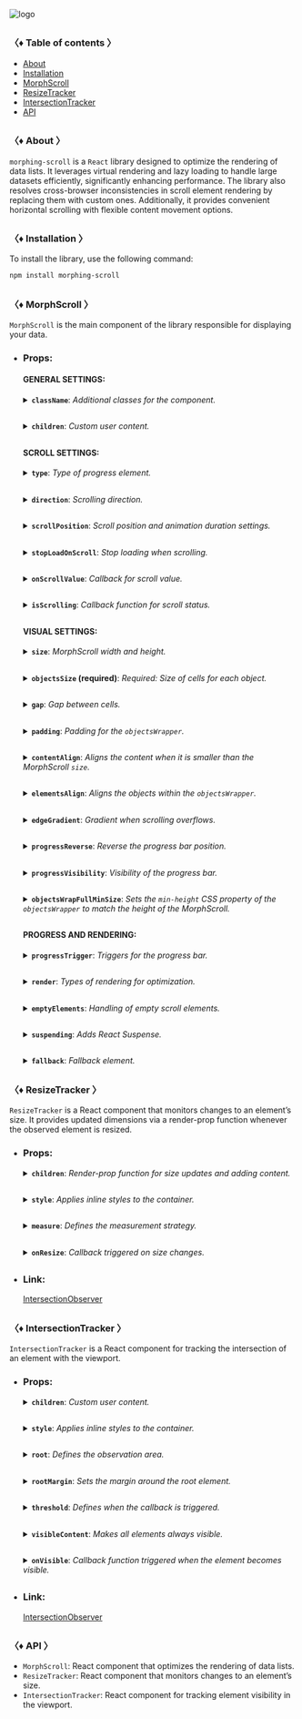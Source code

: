 ![logo](https://drive.google.com/uc?export=view&id=1mpb5TAElX3Xla4sGFISp4bQMu0zuNJaa "logo")

<h2></h2>

### 〈♦ Table of contents 〉

- [About](#-about-)
- [Installation](#-installation-)
- [MorphScroll](#-morphscroll-)
- [ResizeTracker](#-resizetracker-)
- [IntersectionTracker](#-intersectiontracker-)
- [API](#-api-)

<h2></h2>

### 〈♦ About 〉

`morphing-scroll` is a `React` library designed to optimize the rendering of data lists. It leverages virtual rendering and lazy loading to handle large datasets efficiently, significantly enhancing performance. The library also resolves cross-browser inconsistencies in scroll element rendering by replacing them with custom ones. Additionally, it provides convenient horizontal scrolling with flexible content movement options.

<h2></h2>

### 〈♦ Installation 〉

To install the library, use the following command:

```bash
npm install morphing-scroll
```

<h2></h2>

### 〈♦ MorphScroll 〉

`MorphScroll` is the main component of the library responsible for displaying your data.

- ### Props:

  <div>

  #### GENERAL SETTINGS:

    <details>
      <summary><strong><code>className</code></strong>: <em>Additional classes for the component.</em></summary><br />
      <ul>
        <strong>Type:</strong> string<br />
        <br />
        <strong>Description:</strong> <em><br />
        This parameter allows you to apply custom CSS classes to the <code>MorphScroll</code> component, enabling further customization and styling to fit your design needs.</em><br />
        <br />
        <strong>Example:</strong>

        ```tsx
        <MorphScroll
          {...props}
          className="your-class"
        >
          {children}
        </MorphScroll>
        ```

    </ul></details>

    <h2></h2>

    <details>
      <summary><strong><code>children</code></strong>: <em>Custom user content.</em></summary><br />
      <ul>
        <strong>Type:</strong> React.ReactNode<br />
        <br />
        <strong>Description:</strong> <em><br />
        This is where you can pass your list elements.<br />
        Make sure to provide unique keys for each list item, as per React's rules. The <code>MorphScroll</code> component ensures that the cells it generates will use the same keys as your list items, allowing it to render the correct cells for the current list.<br />
        Additionally, <code>MorphScroll</code> handles a passed <code>null</code> value the same way as <code>undefined</code>, rendering nothing in both cases.</em><br />
        <br />
        <strong>Example:</strong>

        ```tsx
        <MorphScroll {...props} >
          {children}
        </MorphScroll>
        ```

    </ul></details>

    <h2></h2>

  #### SCROLL SETTINGS:

    <details>
      <summary><strong><code>type</code></strong>: <em>Type of progress element.</em></summary><br />
      <ul>
        <strong>Type:</strong> "scroll" | "slider"<br />
        <br />
        <strong>Default:</strong> "scroll"<br />
        <br />
        <strong>Description:</strong> <em><br />
        This parameter defines how the provided <code>progressElement</code> behaves within <code>progressTrigger</code> and how you interact with it.<br />
        With the default <code>type="scroll"</code>, it functions as a typical scrollbar. However, with <code>type="slider"</code>, it displays distinct elements indicating the number of full scroll steps within the list.<br />
        For More details, refer to <code>progressTrigger/progressElement</code>.</em><br />
        <br />
        <strong>Example:</strong>

        ```tsx
        <MorphScroll
          {...props}
          type="slider"
        >
          {children}
        </MorphScroll>
        ```

    </ul></details>

    <h2></h2>

    <details>
      <summary><strong><code>direction</code></strong>: <em>Scrolling direction.</em></summary><br />
      <ul>
        <strong>Type:</strong> "x" | "y" | "hybridX" | "hybridY"<br />
        <br />
        <strong>Default:</strong> "y"<br />
        <br />
        <strong>Description:</strong> <em><br />
        This parameter changes the scroll or slider type direction based on the provided value.<br />
        You can set it to horizontal, vertical, or hybrid positions to customize the component according to your needs.<br />
        <br />
        <strong>Note:</strong><br />
        The different between "hybridX" and "hybridY" is how the <code>crossCount</code> parameter affects them, limiting the number of either rows (hybridX) or columns (hybridY).</em><br />
        <br />
        <strong>Example:</strong>

        ```tsx
        <MorphScroll
          {...props}
          direction="x"
        >
          {children}
        </MorphScroll>
        ```

    </ul></details>

    <h2></h2>

    <details>
      <summary><strong><code>scrollPosition</code></strong>: <em>Scroll position and animation duration settings.</em></summary><br />
      <ul>
        <strong>Type:</strong> {<br />
            value: number | "end" | (number | "end")[];<br />
            duration?: number;<br />
            updater?: boolean;<br />
        }<br />
        <br />
        <strong>Default:</strong> { duration: 200; updater: false }<br />
        <br />
        <strong>Description:</strong> <em><br />
        This parameter allows you to set custom scroll values.<br />
        <br />
        <code>value</code>:<br />
        Number - Sets the scroll position to a specific value.<br />
        "end" - This option scrolls to the bottom of the list upon loading, which is useful for scenarios like chat message lists. When new elements are appended to the list, the scroll position will update automatically. However, to prevent unwanted scrolling when adding elements to the beginning of the list, this property will not trigger.<br />
        <br />
        <code>duration</code>:<br />
        This property determines the animation speed for scrolling in ms.<br />
        <br />
        <code>updater</code>:<br />
        This property is a helper for the <code>value</code> property. When setting the same scroll value repeatedly (e.g., clicking a button to scroll to the top), React does not register the update. To force an update, toggle updater within setState, e.g.,<br />
        <code>setScroll((prev) => ({ ...prev, value: 0, updater: !prev.updater }))</code></em><br />
        <br />
        <strong>Example:</strong>

        ```tsx
        <MorphScroll
          {...props}
          scrollPosition={{ value: 100; duration: 100 }}
        >
          {children}
        </MorphScroll>
        ```

    </ul></details>

    <h2></h2>

    <details>
      <summary><strong><code>stopLoadOnScroll</code></strong>: <em>Stop loading when scrolling.</em></summary><br />
      <ul>
        <strong>Type:</strong> boolean<br />
        <br />
        <strong>Default:</strong> false<br />
        <br />
        <strong>Description:</strong> <em><br />
        This parameter helps optimize list performance during scrolling. When set to <code>true</code>, new items will not load while the list is being scrolled and will only load after scrolling stops. This can be particularly useful for lists with a large number of items.</em><br />
        <br />
        <strong>Example:</strong>

        ```tsx
        <MorphScroll
          {...props}
          stopLoadOnScroll
        >
          {children}
        </MorphScroll>
        ```

    </ul></details>

    <h2></h2>

    <details>
      <summary><strong><code>onScrollValue</code></strong>: <em>Callback for scroll value.</em></summary><br />
      <ul>
        <strong>Type:</strong> (left: number, top: number) => void<br />
        <br />
        <strong>Description:</strong> <em><br />
        This parameter accepts a callback function that is triggered on every scroll event. The callback receives the current scroll position as a number. The return value of the callback can be used to determine custom behavior based on the scroll value.<br />
        <br />
        ✦ Note:<br />
        `left` can be used for x direction, `top` for y direction and both for hybrid directions.</em><br />
        <br />
        <strong>Example:</strong>

        ```tsx
        <MorphScroll
          {...props}
          onScrollValue={
            (left, top) => {
              if (top > 100)
                console.log("Scroll position:", left, top);
            },
          }
        >
          {children}
        </MorphScroll>
        ```

    </ul></details>
      
    <h2></h2>

    <details>
      <summary><strong><code>isScrolling</code></strong>: <em>Callback function for scroll status.</em></summary><br />
      <ul>
        <strong>Type:</strong> (motion: boolean) => void<br />
        <br />
        <strong>Description:</strong> <em><br />
        This parameter accepts a callback function that is triggered whenever the scroll status changes. The callback receives a boolean value, where <code>true</code> indicates that scrolling is in progress, and <code>false</code> indicates that scrolling has stopped. This can be useful for triggering additional actions, such as pausing animations or loading indicators based on the scroll state.</em><br />
        <br />
        <strong>Example:</strong>

        ```tsx
        <MorphScroll
          {...props}
          isScrolling={(motion) => {
            console.log(motion ? "Scrolling..." : "Scroll stopped.");
          }}
        >
          {children}
        </MorphScroll>
        ```

    </ul></details>

    <h2></h2>

  #### VISUAL SETTINGS:

    <details>
      <summary><strong><code>size</code></strong>: <em>MorphScroll width and height.</em></summary><br />
      <ul>
        <strong>Type:</strong> number[]<br />
        <br />
        <strong>Description:</strong> <em><br />
        This parameter sets the width and height of the <code>MorphScroll</code> component as an array of two numbers. These values help define the visual container for the scrollable area.<br />
        <br />
        If this parameter is not specified, <code>MorphScroll</code> will use the <code>ResizeTracker</code> component to measure the width and height of the area where <code>MorphScroll</code> is added. The dimensions will automatically adjust when the container changes.<br />
        <br />
        ✦ Note:<br />
        <ul>
          <li>The values are specified following the <code>width/height</code> rule in pixels, regardless of the <code>direction</code>.</li>
          <li>See the <code>ResizeTracker</code> section for more details.</li>
        </ul></em><br />
        <br />
        <strong>Example:</strong>

        ```tsx
        <MorphScroll
          {...props}
          size={[100, 400]}
        >
          {children}
        </MorphScroll>
        ```

    </ul></details>

    <h2></h2>

    <details>
      <summary><strong><code>objectsSize</code> (required)</strong>: <em>Required: Size of cells for each object.</em></summary><br />
      <ul>
        <strong>Type:</strong> (number | "none" | "firstChild")[]<br />
        <br />
        <strong>Description:</strong> <em><br />
        This parameter is the only required one. It defines the size of cells for each of your objects. <code>ObjectsSize</code> use an array of values.<br />
        <br />
        If you pass <code>"none"</code>, cells will still be created, but <code>MorphScroll</code> will not calculate their sizes-they will simply wrap your objects. In this case, for example, you won’t be able to use the <code>infiniteScroll</code> feature, as it requires specific cell sizes for absolute positioning.. However, this is not a drawback if you are building something like a chat or a news feed, where the content can have varying heights, and it’s better to load new content as the user approaches the end of the existing list.<br />
        <br />
        If you specify the value <code>"firstChild"</code>, a <code>ResizeTracker</code> wrapper will be created for the first child of your list. This wrapper will calculate the size of the first child, and these dimensions will be applied to all cells in the list.<br />
        <br />
        ✦ Note:<br />
        The numbers are specified following the <code>width/height</code> rule, regardless of the <code>direction</code>.</em><br />
        <br />
        <strong>Example:</strong>

        ```tsx
        <MorphScroll
          {...props}
          objectsSize={[40, 40]}
          // objectsSize={["none", "none"]}
          // objectsSize={["firstChild", "firstChild"]}
        >
          {children}
        </MorphScroll>
        ```

    </ul></details>

    <h2></h2>

    <details>
      <summary><strong><code>gap</code></strong>: <em>Gap between cells.</em></summary><br />
      <ul>
        <strong>Type:</strong> number[] | number<br />
        <br />
        <strong>Description:</strong> <em><br />
        This parameter allows you to set spacing between list items both horizontally and vertically. You can provide a single value, which will apply to both directions, or an array of two numbers to define separate spacing values.<br />
        <br />
        ✦ Note:<br />
        The values are specified following the <code>horizontal/vertical</code> rule in pixels, regardless of the <code>direction</code>.</em><br />
        <br />
        <strong>Example:</strong>

        ```tsx
        <MorphScroll
          {...props}
          gap={10}
          // gap={[10, 10]}
        >
          {children}
        </MorphScroll>
        ```

    </ul></details>

    <h2></h2>

    <details>
      <summary><strong><code>padding</code></strong>: <em>Padding for the <code>objectsWrapper</code>.</em></summary><br />
      <ul>
        <strong>Type:</strong> number[] | number<br />
        <br />
        <strong>Description:</strong> <em><br />
        This parameter defines the spacing between the list items and their wrapper, effectively increasing the width or height of the scrollable area. You can provide a single number, which will apply to all sides, or an array of two or four numbers to specify spacing for specific directions.<br />
        <br />
        ✦ Note:<br />
        <ul>
          <li>
            This parameter accepts either a single number or an array of numbers
            <ul>
              <li>If a two-number array is provided, the values follow the <code>horizontal/vertical</code> rule.</li>
              <li>If a four-number array is provided, the values follow the <code>top/right/bottom/left</code> rule.</li>
            </ul>
          </li>
          <li>All values are in pixels and apply regardless of the <code>direction</code>.</li>
          <li>This is not a CSS property, even though its name might suggest otherwise. It specifically refers to modifying the width and height of the scrollable wrapper, affecting the dimensions of the scrollable area.</li>
        </ul></em><br />
        <br />
        <strong>Example:</strong>

        ```tsx
        <MorphScroll
          {...props}
          padding={10}
          // padding={[10, 10]}
          // padding={[10, 10, 10, 10]}
        >
          {children}
        </MorphScroll>
        ```

    </ul></details>

    <h2></h2>

    <details>
      <summary><strong><code>contentAlign</code></strong>: <em>Aligns the content when it is smaller than the MorphScroll <code>size</code>.</em></summary><br />
      <ul>
        <strong>Type:</strong> [<br />
            "start" | "center" | "end",<br />
            "start" | "center" | "end"<br />
        ]<br />
        <strong>Description:</strong> <em><br />
        This parameter aligns the `objectsWrapper`, which contains all the provided elements, relative to the scroll or the `size`.<br />
        <br />
        ✦ Note:<br />
        <ul>
          <li>Only takes effect when `objectsWrapper` is smaller than the scroll container.
          </li>
          <li>The values are specified following the horizontal/vertical rule, regardless of the direction.
          </li>
        </ul></em><br />
        <br />
        <strong>Example:</strong>

        ```tsx
        <MorphScroll
          {...props}
          contentAlign={["center", "center"]}
        >
          {children}
        </MorphScroll>
        ```

    </ul></details>

    <h2></h2>

    <details>
      <summary><strong><code>elementsAlign</code></strong>: <em>Aligns the objects within the <code>objectsWrapper</code>.</em></summary><br />
      <ul>
        <strong>Type:</strong> "start" | "center" | "end"<br />
        <br />
        <strong>Example:</strong>

        ```tsx
        <MorphScroll
          {...props}
          elementsAlign="center"
        >
          {children}
        </MorphScroll>
        ```

    </ul></details>

    <h2></h2>

    <details>
      <summary><strong><code>edgeGradient</code></strong>: <em>Gradient when scrolling overflows.</em></summary><br />
      <ul>
        <strong>Type:</strong> boolean | { color?: string; size?: number }<br />
        <br />
        <strong>Default:</strong> When using true or color, the default size will be 40<br />
        <br />
        <strong>Description:</strong> <em><br />
        This parameter creates two edge elements responsible for darkening the edges of the scroll when it overflows.<br />
        <br />
        The color property accepts any valid color format. If specified, the library will generate a gradient transitioning from the custom color to transparent. If omitted, the edge elements will have no color, allowing for custom styling via CSS classes.<br />
        <br />
        ✦ Note:<br />
        The size property, measured in pixels, adjusts the dimensions of the edge elements.</em><br />
        <br />
        <strong>Example:</strong>

        ```tsx
        <MorphScroll
          {...props}
          edgeGradient={{ color: "rgba(0, 0, 0, 0.5)" }}
          // edgeGradient={{ color: "rgba(0, 0, 0, 0.5)", size: 20 }}
          // edgeGradient
        >
          {children}
        </MorphScroll>
        ```

    </ul></details>

    <h2></h2>

    <details>
      <summary><strong><code>progressReverse</code></strong>: <em>Reverse the progress bar position.</em></summary><br />
      <ul>
        <strong>Type:</strong> boolean<br />
        <br />
        <strong>Default:</strong> false<br />
        <br />
        <strong>Description:</strong> <em><br />
        This parameter changes the position of the progress bar based on the direction property.<br />
        <ul>
          <li>If <code>direction="x"</code>, the progress bar is on the left by default and moves to the right when <code>progressReverse</code> is enabled.</li>
          <li>If <code>direction="y"</code>, the progress bar is at the top by default and moves to the bottom when <code>progressReverse</code> is enabled.</li>
        </ul></em><br />
        <br />
        <strong>Example:</strong>

        ```tsx
        <MorphScroll
          {...props}
          progressReverse
        >
          {children}
        </MorphScroll>
        ```

    </ul></details>

    <h2></h2>

    <details>
      <summary><strong><code>progressVisibility</code></strong>: <em>Visibility of the progress bar.</em></summary><br />
      <ul>
        <strong>Type:</strong> "visible" | "hover" | "hidden"<br />
        <br />
        <strong>Default:</strong> "visible"<br />
        <br />
        <strong>Description:</strong> <em><br />
        This parameter controls the visibility of the progress bar regardless of the <code>type</code> value.</em><br />
        <br />
        <strong>Example:</strong>

        ```tsx
        <MorphScroll
          {...props}
          progressVisibility="hover"
        >
          {children}
        </MorphScroll>
        ```

    </ul></details>

    <h2></h2>

    <details>
      <summary><strong><code>objectsWrapFullMinSize</code></strong>: <em>Sets the <code>min-height</code> CSS property of the <code>objectsWrapper</code> to match the height of the MorphScroll.</em></summary><br />
      <ul>
        <strong>Type:</strong> boolean<br /><br />
        <strong>Default:</strong> false<br /><br />
        <strong>Description:</strong> <em><br />
        In process of development</em><br />
        <br />
        <strong>Example:</strong>

        ```tsx
        <MorphScroll
          {...props}
          objectsWrapFullMinSize
        >
          {children}
        </MorphScroll>
        ```

    </ul></details>

    <h2></h2>

  #### PROGRESS AND RENDERING:

    <details>
      <summary><strong><code>progressTrigger</code></strong>: <em>Triggers for the progress bar.</em></summary><br />
      <ul>
        <strong>Type:</strong> {<br />
          wheel?: boolean;<br />
          content?: boolean;<br />
          progressElement?: boolean | React.ReactNode;<br />
          arrows?: boolean | { size?: number; element?: React.ReactNode };<br />
        }<br />
        <br />
        <strong>Default:</strong> { wheel: true }<br />
        <br />
        <strong>Description:</strong> <em><br />
        This is one of the most important parameters, allowing you to define how users interact with the progress bar and customize its appearance.<br />
        <br />
        <ul>
          <li>The <code>wheel</code> property determines whether the progress bar responds to mouse wheel scrolling.</li>
          <li>The <code>content</code> property enables interaction by clicking and dragging anywhere within the scrollable content to move it.</li>
          <li>The <code>progressElement</code> property defines whether the progress bar is controlled by a custom element. If your custom scroll element is not ready yet, you can simply pass <code>true</code>, which will display the browser's default scrollbar when <code>type="scroll"</code> is used. Alternatively, if <code>type="slider"</code> is set, a <code>sliderBar</code> element will be created, containing multiple <code>sliderElem</code> elements representing progress. Depending on the position, one of these elements will always have the <code>active</code> class.</li>
          <li>The <code>arrows</code> property allows you to add custom arrows to the progress bar. You can either specify a <code>size</code> for the arrows and provide a custom <code>element</code>.</li>
        </ul></em><br />
        <br />
        <strong>Example:</strong>

        ```tsx
        <MorphScroll
          {...props}
          progressTrigger={{
            wheel: true,
            progressElement: <div className="your-scroll-thumb" />,
          }}
        >
          {children}
        </MorphScroll>
        ```

    </ul></details>

    <h2></h2>

    <details>
      <summary><strong><code>render</code></strong>: <em>Types of rendering for optimization.</em></summary><br />
      <ul>
        <strong>Type:</strong><br />
          | { type: "default" }<br />
          | { type: "lazy"; rootMargin?: number | number[]; onVisible?: (key: string) => void }<br />
          | { type: "virtual"; rootMargin?: number | number[] }<br />
        <br />
        <strong>Default:</strong> { type: "default" }<br />
        <br />
        <strong>Description:</strong> <em><br />
        This parameter defines the rendering type for optimization.<br />
        <br />
        <ul>
          <li>With <code>default</code>, no optimizations are applied.</li>
          <li>With <code>lazy</code>, containers are created but do not load content until they enter the viewport. The <code>rootMargin</code> property controls the threshold for loading, and the <code>onVisible</code> callback function can be used to trigger actions when a container becomes visible for each scrollable object and provides the key of the first element in the container.</li>
          <li>With <code>virtual</code>, a container is created for each scrollable object, and its absolute positioning is calculated based on <code>scrollTop</code> and scroll area dimensions. Rendering is dynamically adjusted according to the scroll position. The <code>rootMargin</code> property can also be used to extend the rendering area.</li>
        </ul><br />
        <br />
        ✦ Note:<br />
        <ul>
          <li>The <code>onVisible</code> property is the same as in <code>IntersectionTracker/onVisible</code>.</li>
          <li>
            The <code>rootMargin</code> property accepts either a single number or an array of numbers.
            <ul>
              <li>If a two-number array is provided, the values follow the <code>horizontal/vertical</code> rule.</li>
              <li>If a four-number array is provided, the values follow the <code>top/right/bottom/left</code> rule.</li>
          </ul> 
          </li>
          <li>All values are in pixels and apply regardless of the <code>direction</code>.</li>
        </ul></em><br />
        <br />
        <strong>Example:</strong>

        ```tsx
        <MorphScroll
          {...props}
          render={{ type: "virtual" }}
          // render={{
          //   type: "lazy",
          //   rootMargin: [0, 100],
          //   onVisible: () => console.log("visible"))
          // }}
        >
          {children}
        </MorphScroll>
        ```

    </ul></details>

    <h2></h2>

    <details>
      <summary><strong><code>emptyElements</code></strong>: <em>Handling of empty scroll elements.</em></summary><br />
      <ul>
        <strong>Type:</strong><br />
          | {
              mode: "clear";
              clickTrigger?: { selector: string; delay?: number };
            }<br />
          | {
              mode: "fallback";
              element?: React.ReactNode;
              clickTrigger?: { selector: string; delay?: number };
            }<br /><br />
        <strong>Description:</strong> <em><br />
        If certain components might return nothing during rendering, this parameter helps manage them. The check and subsequent replacement with a fallback element or removal occur after the scroll elements are rendered. Due to this, when dynamically displaying elements in different <code>render</code> modes, you may notice slight position shifts during fast scrolling, as empty elements are removed, causing subsequent elements to reposition.<br />
        <br />
        <ul>
          <li><code>mode: "clear"</code> – automatically removes empty elements, eliminating unnecessary gaps in the scroll list.</li>
          <li><code>mode: "fallback"</code> – replaces empty elements with a specified fallback component. By default, it uses the <code>fallback</code> props value, but you can also pass a separate placeholder to <code>element</code>.</li>
        </ul><br />
        <br />
        <code>clickTrigger</code> – if elements are removed via a click action, this property ensures cleanup is triggered accordingly. It accepts an object with a <code>selector</code> (such as a delete button’s class) and an optional <code>delay</code> (a delay in milliseconds to accommodate animations or complex removals).<br />
        <br />
        ✦ Note:<br />
        For clarification, the cleanup will occur on the initial render, when the number of passed elements changes, on scroll, and on click if you use <code>clickTrigger</code>.</em><br />
        <br />
        <strong>Example:</strong>

        ```tsx
        <MorphScroll
          {...props}
          emptyElements={{
            mode: "clear",
            clickTrigger: { selector: ".close-button" },
          }}
          // emptyElements={{
          //   mode: "fallback",
          //   clickTrigger: {
          //     selector: ".close-button",
          //     delay: 100,
          //   },
          // }}
        >
          {children}
        </MorphScroll>
        ```

    </ul></details>

    <h2></h2>

    <details>
      <summary><strong><code>suspending</code></strong>: <em>Adds React Suspense.</em></summary><br />
      <ul>
        <strong>Type:</strong> boolean<br />
        <br />
        <strong>Default:</strong> false<br />
        <br />
        <strong>Description:</strong> <em><br />
        This parameter adds React Suspense to the MorphScroll component for asynchronous rendering.</em><br />
        <br />
        <strong>Example:</strong>

        ```tsx
        <MorphScroll
          {...props}
          suspending
        >
          {children}
        </MorphScroll>
        ```

    </ul></details>

    <h2></h2>

    <details>
      <summary><strong><code>fallback</code></strong>: <em>Fallback element.</em></summary><br />
      <ul>
        <strong>Type:</strong> React.ReactNode<br />
        <br />
        <strong>Description:</strong> <em><br />
        This parameter sets the fallback element for custom element. It will be used for <code>emptyElements</code> in <code>mode: "fallback"</code> or when <code>suspending</code> is enabled.</em><br />
        <br />
        <strong>Example:</strong>

        ```tsx
        <MorphScroll
          {...props}
          fallback={<div>Loading...</div>}
        >
          {children}
        </MorphScroll>
        ```

    </ul></details>
    
  </div>

<h2></h2>

### 〈♦ ResizeTracker 〉

`ResizeTracker` is a React component that monitors changes to an element’s size. It provides updated dimensions via a render-prop function whenever the observed element is resized.

- ### Props:

  <div>

    <details>
      <summary><strong><code>children</code></strong>: <em>Render-prop function for size updates and adding content.</em></summary><br />
      <ul>
        <strong>Type:</strong> (rect: DOMRectReadOnly) => React.ReactNode<br />
        <br />
        <strong>Description:</strong> <em><br />
        Instead of a standard <code>children</code> prop, this component uses a <strong>render-prop function</strong> to pass size updates to its children. You can use it similarly to a regular <code>children</code> prop inside the component.<br />
        <br />
        The function receives an object of type <code>DOMRectReadOnly</code> with the following properties:
        <ul>
          <li><code>x</code> - The X-coordinate of the top-left corner of the element.</li>
          <li><code>y</code> - The Y-coordinate of the top-left corner of the element.</li>
          <li><code>width</code> - The width of the observed element’s content box.</li>
          <li><code>height</code> - The height of the observed element’s content box.</li>
          <li><code>top</code> - The distance from the top of the element to its parent's top. Equal to <code>y</code>.</li>
          <li><code>left</code> - The distance from the left of the element to its parent's left. Equal to <code>x</code>.</li>
          <li><code>right</code> - The distance from the left of the parent to the right edge of the element (<code>left</code> + <code>width</code>).</li>
          <li><code>bottom</code> - The distance from the top of the parent to the bottom edge of the element (<code>top</code> + <code>height</code>).</li>
        </ul><br />
        <br />
        ⚠ This is a non-standard prop that you might be used to using this is render-prop function receiving the container's size.</em><br />
        <br />
        <strong>Example:</strong>

        ```tsx
        <ResizeTracker {...props} >
          {(rect) => (
            <p>
              Width: {rect.width}, Height: {rect.height}
            </p>
          )}
        </ResizeTracker>
        ```

    </ul></details>

    <h2></h2>

    <details>
      <summary><strong><code>style</code></strong>: <em>Applies inline styles to the container.</em></summary><br />
      <ul>
        <strong>Type:</strong> React.CSSProperties<br />
        <br />
        <strong>Example:</strong>

        ```tsx
        <ResizeTracker style={{ backgroundColor: "blue" }}>
          {(rect) => (
            // content
          )}
        </ResizeTracker>
        ```

    </ul></details>

    <h2></h2>

    <details>
      <summary><strong><code>measure</code></strong>: <em>Defines the measurement strategy.</em></summary><br />
      <ul>
        <strong>Type:</strong> "inner" | "outer" | "all"<br />
        <br />
        <strong>Default:</strong> "inner"<br />
        <br />
        <strong>Description:</strong><br />
        <em>This prop determines what is being measured by automatically applying inline styles that affect width and height.<br />
        <br />
        - The default value <code>"inner"</code> sets <code>width: "max-content"</code> and <code>height: "max-content"</code>, measuring the size of child elements.<br />
        - The <code>"outer"</code> value measures the parent element by setting <code>minWidth: "100%"</code> and <code>minHeight: "100%"</code>.<br />
        - The <code>"all"</code> value combines the styles of both <code>"inner"</code> and <code>"outer"</code>, allowing measurement of both the parent and child elements.<br />
        <br />
        ✦ Note: Be cautious when overriding styles via the <code>style</code> prop, as it may interfere with the styles applied by <code>measure</code>, leading to unexpected behavior.</em><br />
        <br />
        <strong>Example:</strong>

        ```tsx
        <ResizeTracker measure="all">
          {(rect) => (
            // content
          )}
        </ResizeTracker>
        ```

    </ul></details>

    <h2></h2>

    <details>
      <summary><strong><code>onResize</code></strong>: <em>Callback triggered on size changes.</em></summary><br />
      <ul>
        <strong>Type:</strong> (rect: Partial<DOMRectReadOnly>) => void<br />
        <br />
        <strong>Description:</strong><br />
        <em>A callback function that is triggered whenever the observed element's dimensions change.<br />
        The function receives an object containing the updated size properties.</em><br />
        <br />
        <strong>Example:</strong>

        ```tsx
        <ResizeTracker
          onResize={(rect) => {
            console.log("New size:", rect);
          }}
        >
          {(rect) => (
            // content
          )}
        </ResizeTracker>
        ```

    </ul></details>

    <h2></h2>

  </div>

- ### Link:

  [IntersectionObserver](https://developer.mozilla.org/en-US/docs/Web/API/ResizeObserver)

<h2></h2>

### 〈♦ IntersectionTracker 〉

`IntersectionTracker` is a React component for tracking the intersection of an element with the viewport.

- ### Props:

  <div>

    <details>
      <summary><strong><code>children</code></strong>: <em>Custom user content.</em></summary><br />
      <ul>
        <strong>Type:</strong> React.ReactNode<br />
        <br />
        <strong>Example:</strong>

        ```tsx
        <IntersectionTracker>{children}</IntersectionTracker>
        ```

    </ul></details>

    <h2></h2>

    <details>
      <summary><strong><code>style</code></strong>: <em>Applies inline styles to the container.</em></summary><br />
      <ul>
        <strong>Type:</strong> React.CSSProperties<br />
        <br />
        <strong>Example:</strong>

        ```tsx
        <IntersectionTracker style={{ backgroundColor: "blue" }}>
          {children}
        </IntersectionTracker>
        ```

    </ul></details>

    <h2></h2>

    <details>
      <summary><strong><code>root</code></strong>: <em>Defines the observation area.</em></summary><br />
      <ul>
        <strong>Type:</strong> Element | null<br />
        <br />
        <strong>Default:</strong> null (window)<br />
        <br />
        <strong>Description:</strong> <em><br />
        Specifies the element that serves as the bounding box for the intersection observation. 
        If provided, it must be an ancestor of the observed element.<br />
        <br />
        If set to <code>null</code> (default), the window is used as the observation area.</em><br />
        <br />
        <strong>Example:</strong>

        ```tsx
        <IntersectionTracker root={document.getElementById("root")}>
          {children}
        </IntersectionTracker>
        ```

    </ul></details>

    <h2></h2>

    <details>
      <summary><strong><code>rootMargin</code></strong>: <em>Sets the margin around the root element.</em></summary><br />
      <ul>
        <strong>Type:</strong> number | number[]<br />
        <br />
        <strong>Description:</strong> <em><br />
        Defines an offset around the root element, expanding or shrinking the observed area.<br />
        <br />
        Accepts a single number or an array for fine-tuned control:<br />
        <ul>
          <li>A <strong>single number</strong> sets the same margin on all sides.</li>
          <li>A <strong>two-value array</strong> <code>[topBottom, leftRight]</code> applies margins vertically and horizontally.</li>
          <li>A <strong>four-value array</strong> <code>[top, right, bottom, left]</code> allows full control over each side.</li>
        </ul>
        <br />
        Margins are converted to <code>px</code> values internally.</em><br />
        <br />
        <strong>Example:</strong>

        ```tsx
        <IntersectionTracker
          rootMargin={10}
          // rootMargin={[10, 20]}
          // rootMargin={[10, 20, 10, 20]}
        >
          {children}
        </IntersectionTracker>
        ```

    </ul></details>

    <h2></h2>

    <details>
      <summary><strong><code>threshold</code></strong>: <em>Defines when the callback is triggered.</em></summary><br />
      <ul>
        <strong>Type:</strong> number | number[]<br />
        <br />
        <strong>Description:</strong> <em><br />
        .Specifies at what percentage of the observed element’s visibility the callback should be executed.<br />
        <br />
        <ul>
          <li>A <strong>single number</strong> (e.g., <code>0.5</code>) triggers when that fraction of the element is visible.</li>
          <li>A <strong>array of numbers</strong> (e.g., <code>[0, 0.5, 1]</code>) triggers the callback multiple times at different visibility levels.</li>
        </ul>
        <br />
        A value of <code>0</code> means the callback fires when any part of the element appears, while <code>1</code> means the element must be fully visible.</em><br />
        <br />
        <strong>Example:</strong>

        ```tsx
        <IntersectionTracker
          threshold={0.5}
          // threshold={[0, 0.5, 1]}
        >
          {children}
        </IntersectionTracker>
        ```

    </ul></details>

    <h2></h2>

    <details>
      <summary><strong><code>visibleContent</code></strong>: <em>Makes all elements always visible.</em></summary><br />
      <ul>
        <strong>Type:</strong> boolean<br />
        <br />
        <strong>Default:</strong> false<br />
        <br />
        <strong>Description:</strong> <em><br />
        If set to `true`, the tracked elements will always be visible, regardless of their actual intersection status.
        <br />
        This can be useful for testing purposes or when using the <code>onVisible</code> callback, ensuring it continues to trigger whenever the element enters the viewport.</em><br />
        <br />
        <strong>Example:</strong>

        ```tsx
        <IntersectionTracker visibleContent>{children}</IntersectionTracker>
        ```

    </ul></details>

    <h2></h2>

    <details>
      <summary><strong><code>onVisible</code></strong>: <em>Callback function triggered when the element becomes visible.</em></summary><br />
      <ul>
        <strong>Type:</strong> (key: string) => void<br />
        <br />
        <strong>Description:</strong> <em><br />
        A callback function that is invoked when the observed element enters the viewport or the defined observation area.<br />
        <br />
        The callback receives the <code>key</code> of the first child element as a parameter.<br />
        This can be useful for lazy loading, analytics tracking, animations, or any other action that needs to be triggered when an element becomes visible.<br />
        <br />
        ✦ Note:<br />
        Instead of checking if <code>key</code> equals the element’s key name, use <code>includes</code> for verification. React may modify key names by prefixing them with special characters like <code>.$</code>, making direct equality checks unreliable and more expensive 💵.</em><br />
        <br />
        <strong>Example:</strong>

        ```tsx
        <IntersectionTracker
          onVisible={(key) => {
            if (key.includes("elementId")) {
              // do something
            }
          }}
        >
          {children}
        </IntersectionTracker>
        ```

    </ul></details>

    <h2></h2>

  </div>

- ### Link:

  [IntersectionObserver](https://developer.mozilla.org/en-US/docs/Web/API/Intersection_Observer_API)

<h2></h2>

### 〈♦ API 〉

- `MorphScroll`: React component that optimizes the rendering of data lists.
- `ResizeTracker`: React component that monitors changes to an element’s size.
- `IntersectionTracker`: React component for tracking element visibility in the viewport.
